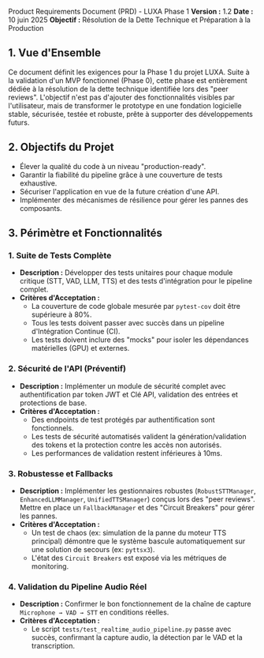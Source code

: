  Product Requirements Document (PRD) - LUXA Phase 1
**Version :** 1.2
**Date :** 10 juin 2025
**Objectif :** Résolution de la Dette Technique et Préparation à la Production

## 1. Vue d'Ensemble
Ce document définit les exigences pour la Phase 1 du projet LUXA. Suite à la validation d'un MVP fonctionnel (Phase 0), cette phase est entièrement dédiée à la résolution de la dette technique identifiée lors des "peer reviews". L'objectif n'est pas d'ajouter des fonctionnalités visibles par l'utilisateur, mais de transformer le prototype en une fondation logicielle stable, sécurisée, testée et robuste, prête à supporter des développements futurs.

## 2. Objectifs du Projet
- Élever la qualité du code à un niveau "production-ready".
- Garantir la fiabilité du pipeline grâce à une couverture de tests exhaustive.
- Sécuriser l'application en vue de la future création d'une API.
- Implémenter des mécanismes de résilience pour gérer les pannes des composants.

## 3. Périmètre et Fonctionnalités

### 1. Suite de Tests Complète
- **Description :** Développer des tests unitaires pour chaque module critique (STT, VAD, LLM, TTS) et des tests d'intégration pour le pipeline complet.
- **Critères d'Acceptation :**
    - La couverture de code globale mesurée par `pytest-cov` doit être supérieure à 80%.
    - Tous les tests doivent passer avec succès dans un pipeline d'Intégration Continue (CI).
    - Les tests doivent inclure des "mocks" pour isoler les dépendances matérielles (GPU) et externes.

### 2. Sécurité de l'API (Préventif)
- **Description :** Implémenter un module de sécurité complet avec authentification par token JWT et Clé API, validation des entrées et protections de base.
- **Critères d'Acceptation :**
    - Des endpoints de test protégés par authentification sont fonctionnels.
    - Les tests de sécurité automatisés valident la génération/validation des tokens et la protection contre les accès non autorisés.
    - Les performances de validation restent inférieures à 10ms.

### 3. Robustesse et Fallbacks
- **Description :** Implémenter les gestionnaires robustes (`RobustSTTManager`, `EnhancedLLMManager`, `UnifiedTTSManager`) conçus lors des "peer reviews". Mettre en place un `FallbackManager` et des "Circuit Breakers" pour gérer les pannes.
- **Critères d'Acceptation :**
    - Un test de chaos (ex: simulation de la panne du moteur TTS principal) démontre que le système bascule automatiquement sur une solution de secours (ex: `pyttsx3`).
    - L'état des `Circuit Breakers` est exposé via les métriques de monitoring.

### 4. Validation du Pipeline Audio Réel
- **Description :** Confirmer le bon fonctionnement de la chaîne de capture `Microphone → VAD → STT` en conditions réelles.
- **Critères d'Acceptation :**
    - Le script `tests/test_realtime_audio_pipeline.py` passe avec succès, confirmant la capture audio, la détection par le VAD et la transcription.